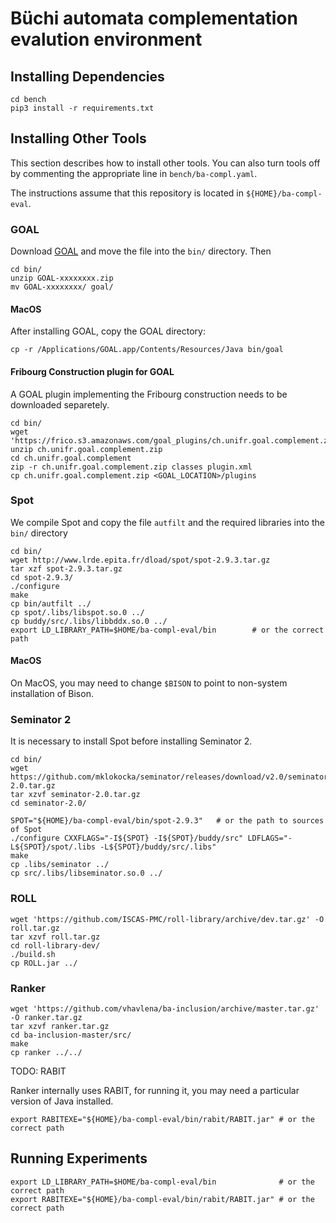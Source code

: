 # Büchi automata complementation evalution environment

## Installing Dependencies
```
cd bench
pip3 install -r requirements.txt
```

## Installing Other Tools

This section describes how to install other tools.  You can also turn tools off by commenting the appropriate line in `bench/ba-compl.yaml`.

The instructions assume that this repository is located in `${HOME}/ba-compl-eval`.

### GOAL

Download [GOAL](http://goal.im.ntu.edu.tw/wiki/doku.php#download) and move the file into the `bin/` directory.  Then

```
cd bin/
unzip GOAL-xxxxxxxx.zip
mv GOAL-xxxxxxxx/ goal/
```

#### MacOS
After installing GOAL, copy the GOAL directory:
```
cp -r /Applications/GOAL.app/Contents/Resources/Java bin/goal
```

#### Fribourg Construction plugin for GOAL

A GOAL plugin implementing the Fribourg construction needs to be downloaded separetely.

```
cd bin/
wget 'https://frico.s3.amazonaws.com/goal_plugins/ch.unifr.goal.complement.zip'
unzip ch.unifr.goal.complement.zip
cd ch.unifr.goal.complement
zip -r ch.unifr.goal.complement.zip classes plugin.xml
cp ch.unifr.goal.complement.zip <GOAL_LOCATION>/plugins
```

### Spot

We compile Spot and copy the file `autfilt` and the required libraries into the `bin/` directory

```
cd bin/
wget http://www.lrde.epita.fr/dload/spot/spot-2.9.3.tar.gz
tar xzf spot-2.9.3.tar.gz
cd spot-2.9.3/
./configure
make
cp bin/autfilt ../
cp spot/.libs/libspot.so.0 ../
cp buddy/src/.libs/libbddx.so.0 ../
export LD_LIBRARY_PATH=$HOME/ba-compl-eval/bin        # or the correct path
```

#### MacOS
On MacOS, you may need to change `$BISON` to point to non-system installation of Bison.

### Seminator 2

It is necessary to install Spot before installing Seminator 2.

```
cd bin/
wget https://github.com/mklokocka/seminator/releases/download/v2.0/seminator-2.0.tar.gz
tar xzvf seminator-2.0.tar.gz
cd seminator-2.0/

SPOT="${HOME}/ba-compl-eval/bin/spot-2.9.3"   # or the path to sources of Spot
./configure CXXFLAGS="-I${SPOT} -I${SPOT}/buddy/src" LDFLAGS="-L${SPOT}/spot/.libs -L${SPOT}/buddy/src/.libs"
make
cp .libs/seminator ../
cp src/.libs/libseminator.so.0 ../
```

### ROLL

```
wget 'https://github.com/ISCAS-PMC/roll-library/archive/dev.tar.gz' -O roll.tar.gz
tar xzvf roll.tar.gz
cd roll-library-dev/
./build.sh
cp ROLL.jar ../
```

### Ranker

```
wget 'https://github.com/vhavlena/ba-inclusion/archive/master.tar.gz' -O ranker.tar.gz
tar xzvf ranker.tar.gz
cd ba-inclusion-master/src/
make
cp ranker ../../
```


TODO: RABIT

Ranker internally uses RABIT, for running it, you may need a particular version of Java installed.

```
export RABITEXE="${HOME}/ba-compl-eval/bin/rabit/RABIT.jar" # or the correct path
```

## Running Experiments

```
export LD_LIBRARY_PATH=$HOME/ba-compl-eval/bin              # or the correct path
export RABITEXE="${HOME}/ba-compl-eval/bin/rabit/RABIT.jar" # or the correct path
```